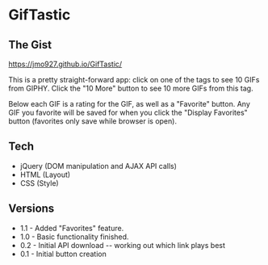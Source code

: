 # GifTastic

## The Gist

https://jmo927.github.io/GifTastic/

This is a pretty straight-forward app: click on one of the tags to see 10 GIFs from GIPHY.  Click the "10 More" button to see 10 more GIFs from this tag.  

Below each GIF is a rating for the GIF, as well as a "Favorite" button.  Any GIF you favorite will be saved for when you click the "Display Favorites" button (favorites only save while browser is open).

## Tech

- jQuery (DOM manipulation and AJAX API calls)
- HTML (Layout)
- CSS (Style)

## Versions

- 1.1 - Added "Favorites" feature.
- 1.0 - Basic functionality finished.
- 0.2 - Initial API download -- working out which link plays best
- 0.1 - Initial button creation
